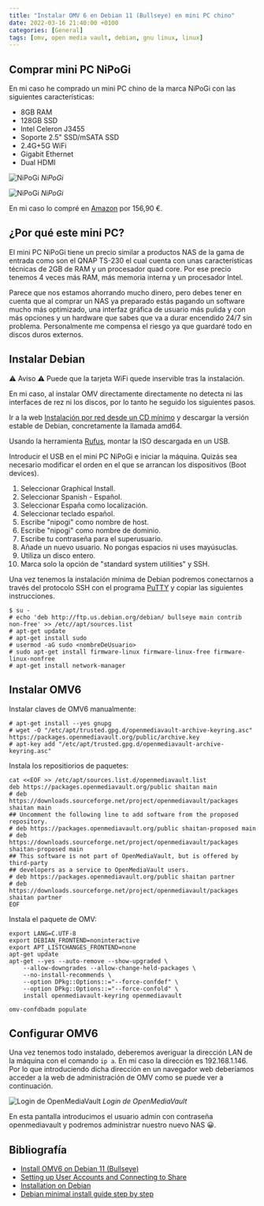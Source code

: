 ```yaml
---
title: "Instalar OMV 6 en Debian 11 (Bullseye) en mini PC chino"
date: 2022-03-16 21:40:00 +0100
categories: [General]
tags: [omv, open media vault, debian, gnu linux, linux]
---
```


## Comprar mini PC NiPoGi

En mi caso he comprado un mini PC chino de la marca NiPoGi con las siguientes características:

- 8GB RAM
- 128GB SSD
- Ιntel Celeron J3455
- Soporte 2.5" SSD/mSATA SSD
- 2.4G+5G WiFi
- Gigabit Ethernet
- Dual HDMI

![NiPoGi](/assets/img/instalar-omv-6-en-mini-pc-chino/nipogi1.jpg)
_NiPoGi_

![NiPoGi](/assets/img/instalar-omv-6-en-mini-pc-chino/nipogi2.jpg)
_NiPoGi_


En mi caso lo compré en [Amazon](https://amzn.to/3MSnowd) por 156,90 €.

## ¿Por qué este mini PC?

El mini PC NiPoGi tiene un precio similar a productos NAS de la gama de entrada como son el QNAP TS-230 el cual cuenta con unas características técnicas de 2GB de RAM y un procesador quad core. Por ese precio tenemos 4 veces más RAM, más memoria interna y un procesador Intel.

Parece que nos estamos ahorrando mucho dinero, pero debes tener en cuenta que al comprar un NAS ya preparado estás pagando un software mucho más optimizado, una interfaz gráfica de usuario más pulida y con más opciones y un hardware que sabes que va a durar encendido 24/7 sin problema. Personalmente me compensa el riesgo ya que guardaré todo en discos duros externos.

## Instalar Debian

⚠ Aviso ⚠ Puede que la tarjeta WiFi quede inservible tras la instalación.

En mi caso, al instalar OMV directamente directamente no detecta ni las interfaces de rez ni los discos, por lo tanto he seguido los siguientes pasos.

Ir a la web [Instalación por red desde un CD mínimo](https://www.debian.org/CD/netinst/) y descargar la versión estable de Debian, concretamente la llamada amd64.

Usando la herramienta [Rufus](https://rufus.ie/es/), montar la ISO descargada en un USB.

Introducir el USB en el mini PC NiPoGi e iniciar la máquina. Quizás sea necesario modificar el orden en el que se arrancan los dispositivos (Boot devices).

1. Seleccionar Graphical Install.
1. Seleccionar Spanish - Español.
1. Seleccionar España como localización.
1. Seleccionar teclado español.
1. Escribe "nipogi" como nombre de host.
1. Escribe "nipogi" como nombre de dominio.
1. Escribe tu contraseña para el superusuario.
1. Añade un nuevo usuario. No pongas espacios ni uses mayúsuclas.
1. Utiliza un disco entero.
1. Marca solo la opción de "standard system utilities" y SSH.

Una vez tenemos la instalación mínima de Debian podremos conectarnos a través del protocolo SSH con el programa [PuTTY](https://www.putty.org/) y copiar las siguientes instrucciones.

```console
$ su -
# echo 'deb http://ftp.us.debian.org/debian/ bullseye main contrib non-free' >> /etc//apt/sources.list
# apt-get update
# apt-get install sudo
# usermod -aG sudo <nombreDeUsuario>
# sudo apt-get install firmware-linux firmware-linux-free firmware-linux-nonfree
# apt-get install network-manager
```

## Instalar OMV6

Instalar claves de OMV6 manualmente:

```console
# apt-get install --yes gnupg
# wget -O "/etc/apt/trusted.gpg.d/openmediavault-archive-keyring.asc" https://packages.openmediavault.org/public/archive.key
# apt-key add "/etc/apt/trusted.gpg.d/openmediavault-archive-keyring.asc"
```

Instala los repositiorios de paquetes:

```console
cat <<EOF >> /etc/apt/sources.list.d/openmediavault.list
deb https://packages.openmediavault.org/public shaitan main
# deb https://downloads.sourceforge.net/project/openmediavault/packages shaitan main
## Uncomment the following line to add software from the proposed repository.
# deb https://packages.openmediavault.org/public shaitan-proposed main
# deb https://downloads.sourceforge.net/project/openmediavault/packages shaitan-proposed main
## This software is not part of OpenMediaVault, but is offered by third-party
## developers as a service to OpenMediaVault users.
# deb https://packages.openmediavault.org/public shaitan partner
# deb https://downloads.sourceforge.net/project/openmediavault/packages shaitan partner
EOF
```

Instala el paquete de OMV:

```console
export LANG=C.UTF-8
export DEBIAN_FRONTEND=noninteractive
export APT_LISTCHANGES_FRONTEND=none
apt-get update
apt-get --yes --auto-remove --show-upgraded \
    --allow-downgrades --allow-change-held-packages \
    --no-install-recommends \
    --option DPkg::Options::="--force-confdef" \
    --option DPkg::Options::="--force-confold" \
    install openmediavault-keyring openmediavault

omv-confdbadm populate
```

## Configurar OMV6

Una vez tenemos todo instalado, deberemos averiguar la dirección LAN de la máquina con el comando `ip a`. En mi caso la dirección es 192.168.1.146. Por lo que introduciendo dicha dirección en un navegador web deberíamos acceder a la web de administración de OMV como se puede ver a continuación.

![Login de OpenMediaVault](/assets/img/instalar-omv-6-en-mini-pc-chino/omvLogin.png)
_Login de OpenMediaVault_

En esta pantalla introducimos el usuario admin con contraseña openmediavault y podremos administrar nuestro nuevo NAS 😀.

## Bibliografía

- [Install OMV6 on Debian 11 (Bullseye)](https://forum.openmediavault.org/index.php?thread/39490-install-omv6-on-debian-11-bullseye/)
- [Setting up User Accounts and Connecting to Share](https://ubuntu.com/tutorials/install-and-configure-samba#4-setting-up-user-accounts-and-connecting-to-share)
- [Installation on Debian](https://openmediavault.readthedocs.io/en/5.x/installation/on_debian.html)
- [Debian minimal install guide step by step](https://www.pcsuggest.com/debian-minimal-install-guide/)